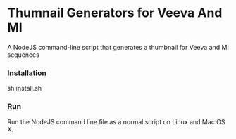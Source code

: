 # Thumnail Generators for Veeva And MI

A NodeJS command-line script that generates a thumbnail for Veeva and MI sequences

### Installation

sh install.sh

### Run

Run the NodeJS command line file as a normal script on Linux and Mac OS X.